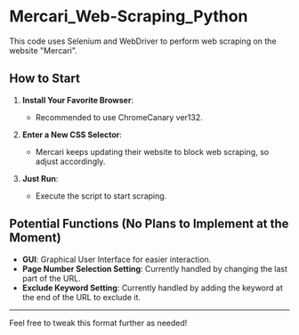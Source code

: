 # Mercari_Web-Scraping_Python

This code uses Selenium and WebDriver to perform web scraping on the website "Mercari".

## How to Start

1. **Install Your Favorite Browser**:
   - Recommended to use ChromeCanary ver132.

2. **Enter a New CSS Selector**:
   - Mercari keeps updating their website to block web scraping, so adjust accordingly.

3. **Just Run**:
   - Execute the script to start scraping.

## Potential Functions (No Plans to Implement at the Moment)

- **GUI**: Graphical User Interface for easier interaction.
- **Page Number Selection Setting**: Currently handled by changing the last part of the URL.
- **Exclude Keyword Setting**: Currently handled by adding the keyword at the end of the URL to exclude it.

---

Feel free to tweak this format further as needed!
